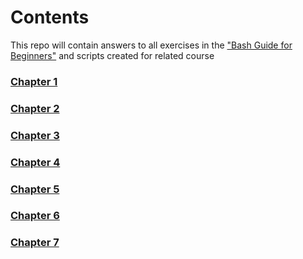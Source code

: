# Contents
This repo will contain answers to all exercises in the ["Bash Guide for Beginners"](https://tldp.org/LDP/Bash-Beginners-Guide/Bash-Beginners-Guide.pdf) and scripts created for related course

### [Chapter 1](/exercises-bash/exercises-1.md)
### [Chapter 2](/exercises-bash/exercises-2.md)
### [Chapter 3](/exercises-bash/exercises-3.md)
### [Chapter 4](/exercises-bash/exercises-4.md)
### [Chapter 5](/exercises-bash/exercises-5.md)
### [Chapter 6](/exercises-bash/exercises-6.md)
### [Chapter 7](/exercises-bash/exercises-7.md)